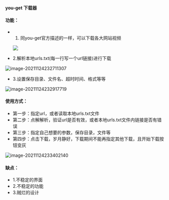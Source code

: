 

#### you-get 下载器

#### 功能：

* 1. 同you-get官方描述的一样，可以下载各大网站视频

  ![](C:\Users\Administrator\Desktop\downloader\png\1.png)

* 2.解析本地urls.txt(每一行写一个url链接)进行下载

![image-20211124232711307](C:\Users\Administrator\AppData\Roaming\Typora\typora-user-images\image-20211124232711307.png)

* 3.设置保存目录、文件名、超时时间、格式等等

![image-20211124232917719](C:\Users\Administrator\AppData\Roaming\Typora\typora-user-images\image-20211124232917719.png)

#### 使用方式：

* 第一步：指定url，或者读取本地urls.txt文件
* 第二步：点解解析，验证url是否有效，或者本地urls.txt文件内链接是否有错误
* 第三步：指定自己想要的参数，保存目录，文件等
* 第四步：点击下载，岁月静好，下载期间不能再指定其他下载，且开始下载按钮变灰

![image-20211124233402140](C:\Users\Administrator\AppData\Roaming\Typora\typora-user-images\image-20211124233402140.png)

#### 缺点：

* 1.不稳定的界面
* 2.不稳定的功能
* 3.贼烂的设计









